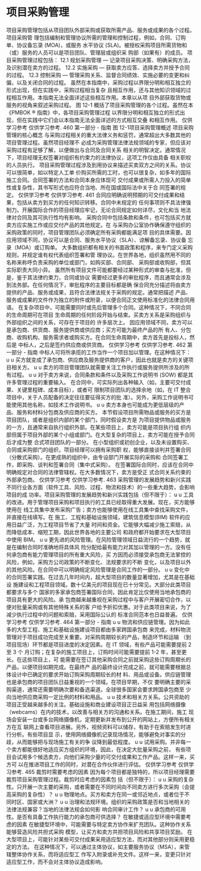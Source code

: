 # 项目采购管理
项目采购管理包括从项目团队外部采购或获取所需产品、服务或成果的各个过程。项目采购管
理包括编制和管理协议所需的管理和控制过程，例如，合同、订购单、协议备忘录 (MOA)，或服务
水平协议 (SLA)。被授权采购项目所需货物和（或）服务的人员可以是项目团队、管理层或组织采
购部（如果有）的成员。
项目采购管理过程包括：
12.1 规划采购管理 — 记录项目采购决策、明确采购方法，及识别潜在卖方的过程。
12.2 实施采购 — 获取卖方应答、选择卖方并授予合同的过程。
12.3 控制采购 — 管理采购关系、监督合同绩效、实施必要的变更和纠偏，以及关闭合同的过程。
虽然在本指南中，采购过程以界限分明和相互独立的形式出现，但在实践中，采购过程相当复杂
且相互作用，还与其他知识领域的过程相互作用。本指南无法全面详述这些相互作用。本章以从项
目外部获取货物或服务的视角来叙述采购过程。
图 12-1 概括了项目采购管理的各个过程。虽然在本《PMBOK ® 指南》中，各项目采购管理过程
以界限分明和相互独立的形式出现，但在实践中它们会以本指南无法全面详述的方式相互交叠
和相互作用。
仅供学习参考 仅供学习参考.
460  第一部分 - 指南
图 12-1项目采购管理概述
项目采购管理的核心概念
与采购过程相关的重大法律义务和惩罚，通常超出大多数其他的项目管理过程。虽然项目经理不
必成为采购管理法律法规领域的专家，但应该对采购过程有足够了解，以便做出与合同及合同关系
相关的明智决定。通常情况下，项目经理无权签署对组织有约束力的法律协议，这项工作仅由具备
相关职权的人员执行。
项目采购管理过程涉及到用协议来描述买卖双方之间的关系。协议可以很简单，如以特定人工单
价购买所需的工时，也可以很复杂，如多年的国际施工合同。合同签署的方法和合同本身应体现可
交付成果或所需人力投入的简单性或复杂性，其书写形式也应符合当地、所在国或国际法中关于合
同签署的规定。
仅供学习参考 仅供学习参考.
461
合同应明确说明预期的可交付成果和结果，包括从卖方到买方的任何知识转移。合同中未规定的
任何事项则不具法律强制力。开展国际合作的项目经理应牢记，无论合同规定如何详尽，文化和当
地法律对合同及其可执行性均有影响。
采购合同中包括条款和条件，也可包括买方就卖方应实施工作或应交付产品的其他规定。在
与采购办公室协作确保遵守组织的采购政策的同时，项目管理团队必须确定所有采购都能满足项
目的具体需要。因应用领域不同，协议可以是合同、服务水平协议（SLA）、谅解备忘录、协议备
忘录（MOA）或订购单。
大多数组织都有相关的书面政策和程序，来专门定义采购规则，并规定谁有权代表组织签署和管
理协议。在世界各地，组织虽然用不同的名称来称呼负责采购的单位或部门，如购买部、合同部、
采购部或收购部，但其实际职责大同小异。
虽然所有项目文件可能都要经过某种形式的审查与批准，但是，鉴于其法律约束力，合同或协议
需要经过更多的审批程序，而且通常会涉及到法务部。在任何情况下，审批程序的主要目标都是确
保合同充分描述将由卖方提供的产品、服务或成果，且符合法律法规关于采购的规定。通常把描述
产品、服务或成果的文件作为独立的附件或附录，以便合同正文使用标准化的法律合同用语。
在复杂项目中，可能需要同时或先后管理多个合同。这种情况下，不同合同的生命周期可在项目
生命周期的任何阶段开始与结束。买卖方关系是采购组织与外部组织之间的关系，可存在于项目的
许多层次上。
因应用领域不同，卖方可以是承包商、供货商、服务提供商或供应商；买方可能为最终产品的所
有人、分包商、收购机构、服务需求者或购买方。在合同生命周期中，卖方首先是投标人，然后是
中标人，之后是签约供应商或供货商。
仅供学习参考 仅供学习参考.
462  第一部分 - 指南
中标人可将所承揽的工作当作一个项目加以管理。在这种情况下：
u u 买方就变成了承包商、供应商及服务提供商的客户，因此也就是卖方的关键项目相关方。
u u 卖方的项目管理团队就需要关注工作执行或服务提供所涉及的所有过程。
u u 对于卖方来说，合同条款和条件以及采购工作说明书 (SOW) 都是其许多管理过程的重要输入。
在合同中，可实际列出各种输入（如，主要可交付成果、关键里程碑、成本目标），或者可
限制项目团队的选择余地（如，在 IT 整合项目中，关于人员配备的决定往往要征得买方的批
准）。另外，采购工作说明书可能使用其他名称，如技术工作说明书。
u u 卖方本身也可能成为更低层级的产品、服务和材料分包商及供应商的买方。
本节假设项目所需物品或服务的买方是项目团队，或者是组织内部的某个部门，同时假设卖方是
为项目提供物品或服务的一方，且通常来自执行组织外部。在某些项目上，卖方可能是项目执行组
织内部但属于项目外部的某个小组或部门。在大型复杂的项目上，卖方可能在授予合同后才成为整
合式项目团队的一部分。
在小型组织或初创企业，以及未设置购买、合同或采购部门的组织，项目经理可以拥有采购职
权，能够直接谈判并签署合同（分散式采购）。在更成熟的组织中，由专设部门开展实际的采购和
合同签署工作，即采购、谈判和签署合同（集中式采购）。
在签署国际合同时，应该在合同中明确规定对合同的法律管辖权。在大多数情况下，卖方是受正
式合同关系约束的外部承包商。
仅供学习参考 仅供学习参考.
463
采购管理的发展趋势和新兴实践
不同行业各方面（软件工具、风险、过程、物流和技术）的一些重大趋势，会影响项目的成
功率。项目采购管理的发展趋势和新兴实践包括（但不限于）：
u u 工具的改进。用于管理项目采购和项目执行的工具已经取得重大发展。现在，买方能够使用在
线工具集中发布采购广告；卖方也能够使用在线工具集中查找采购文件，并直接在线填写。在
施工、工程和基础设施领域，建筑信息模型(BIM) 软件的应用日益广泛，为工程项目节省了大量
时间和资金。它能够大幅减少施工索赔，从而降低成本、缩短工期，因此世界各地的主要公司
和政府都开始要求在大型项目中使用 BIM。
u u 更先进的风险管理。在风险管理领域日益流行的一个趋势，就是在编制合同时准确地将具体风
险分配给最有能力对其加以管理的一方。没有任何承包商有能力管理项目的所有重大风险，买
方因而必须接受承包商无法掌控的风险，例如，采购方公司政策的不断变化、法规要求的不断
变化，以及项目以外的其他风险。在合同中可以明确规定风险管理是合同工作的一部分。
u u 变化中的合同签署实践。在过去几年时间内，超大型项目的数量显著增加，尤其是在基础设
施建设和工程项目领域。数十亿美元的项目现在已十分常见。大部分此类项目都要求与多个
国家的多家承包商签署国际合同，因此肯定比仅使用当地承包商的项目具有更大的风险。承
包商越来越重视在采购过程中与客户开展密切合作，以便对批量采购或有其他特殊关系的客
户给予折扣优惠。对于此类项目来说，为了减少执行过程中的问题和索赔，采用国际公认的
标准合同范本也日益普遍。
仅供学习参考 仅供学习参考.
464  第一部分 - 指南
u u 物流和供应链管理。因为如此多的大型工程、施工和基础设施建设项目都由多家跨国承包商
来完成，材料物流管理对于项目成功完成至关重要。对采购周期较长的产品，制造环节和运输
（到项目现场）环节都是项目进度的决定因素。在 IT 领域，有些产品可能需要提前 2 至 3 个
月订购；在复杂的施工项目上，订购时间可能需要提前 1-2 年，甚至更长。在这些项目上，可
能需要在签订其他采购合同之前就采购这些订购周期长的产品，以便项目如期完成。在最终产
品的最终设计完成之前，就可能需要根据总体设计中已确定的要求开始订购采购周期较长的材
料、用品或设备。供应链管理也是承包商的项目团队日益重视的一个领域。在项目早期，不仅
要明确主要的采购渠道，通常还需要明确次要和备选渠道。全球很多国家会要求跨国承包商至
少向当地供应商采购一定比例的材料和用品。
u u 技术和相关方关系。公共资助的项目正受越来越多的关注。基础设施和商业建设项目正日益采
用包括网络摄像（webcams）在内的技术，以改善与相关方的沟通和关系。在施工期间，施工
现场会安装一台或多台网络摄像机，定期更新并发布到公开的网站上，方便所有相关方在互
联网上查看项目进展。另外，视频资料可以储存，有助于在索赔发生时进行分析。有些项目显
示，使用网络摄像机记录现场情况，能够避免对事实的分歧，从而能够把与现场施工有关的争
议降到最低程度。
u u 试用采购。并非每一个卖方都能很好地适应买方组织的环境，因此，在决定大批量采购之前，
有些项目会试用多个候选卖方，向他们采购少量的可交付成果和工作产品。这样一来，买方可
以在推进项目工作的同时，对潜在合作伙伴进行评估。
仅供学习参考 仅供学习参考.
465
裁剪时需要考虑的因素
因为每个项目都是独特的，所以项目经理需要裁剪项目采购管理过程。裁剪时应考虑的因素包
括（但不限于）：
u u 采购的复杂性。只开展一次主要的采购，或者需要在不同时间向不同卖方进行多次采购（会提
高采购的复杂性）？
u u 物理地点。买方和卖方在同一或邻近地点，或者位于不同时区、国家或大洲？
u u 治理和法规环境。组织的采购政策是否和当地相关的法律法规兼容？当地的法律法规会如何影
响合同审计工作？
u u 承包商的可用性。是否有具备工作执行能力的承包商可供选择？
在敏捷或适应型环境中需要考虑的因素
在敏捷型环境中，可能需要与特定卖方协作来扩充团队。这种协作关系能够营造风险共担式采购
模型，让买方和卖方共担项目风险和共享项目奖励。
在大型项目上，可能针对某些可交付成果采用适应型方法，而对其他部分则采用更稳定的方法。
在这种情况下，可以通过主体协议，如主要服务协议（MSA），来管辖整体协作关系，而将适应型工
作写入附录或补充文件。这样一来，变更只针对适应型工作，而不会对主体协议造成影响。